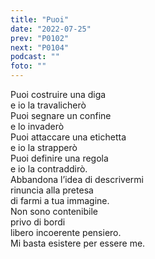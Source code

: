 ```yaml
---
title: "Puoi"
date: "2022-07-25"
prev: "P0102"
next: "P0104"
podcast: ""
foto: ""
---
```


Puoi costruire una diga  
e io la travalicherò  
Puoi segnare un confine  
e lo invaderò  
Puoi attaccare una etichetta  
e io la strapperò  
Puoi definire una regola  
e io la contraddirò.  
Abbandona l’idea di descrivermi  
rinuncia alla pretesa  
di farmi a tua immagine.  
Non sono contenibile  
privo di bordi  
libero incoerente pensiero.  
Mi basta esistere per essere me.
